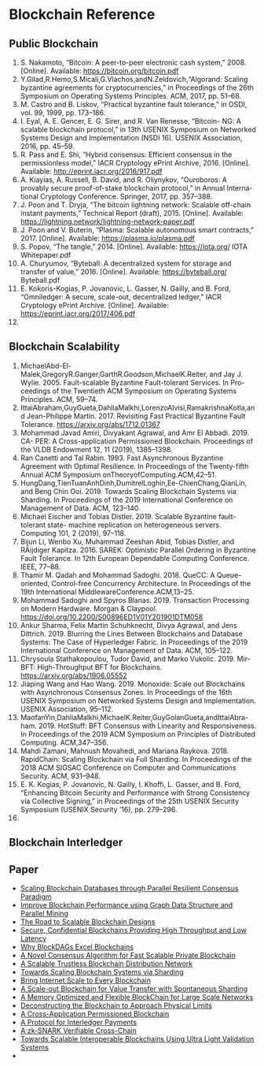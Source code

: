# Blockchain Reference

## Public Blockchain

1. S. Nakamoto, “Bitcoin: A peer-to-peer electronic cash system,” 2008. [Online]. Available: https://bitcoin.org/bitcoin.pdf
2. Y.Gilad,R.Hemo,S.Micali,G.Vlachos,andN.Zeldovich,“Algorand: Scaling byzantine agreements for cryptocurrencies,” in Proceedings of the 26th Symposium on Operating Systems Principles. ACM, 2017, pp. 51–68.
3. M. Castro and B. Liskov, “Practical byzantine fault tolerance,” in OSDI, vol. 99, 1999, pp. 173–186.
4. I. Eyal, A. E. Gencer, E. G. Sirer, and R. Van Renesse, “Bitcoin- NG: A scalable blockchain protocol,” in 13th USENIX Symposium on Networked Systems Design and Implementation (NSDI 16). USENIX Association, 2016, pp. 45–59.
5. R. Pass and E. Shi, “Hybrid consensus: Efficient consensus in the permissionless model,” IACR Cryptology ePrint Archive, 2016. [Online]. Available: http://eprint.iacr.org/2016/917.pdf
6. A. Kiayias, A. Russell, B. David, and R. Oliynykov, “Ouroboros: A provably secure proof-of-stake blockchain protocol,” in Annual Interna- tional Cryptology Conference. Springer, 2017, pp. 357–388.
7. J. Poon and T. Dryja, “The bitcoin lightning network: Scalable off-chain instant payments,” Technical Report (draft), 2015. [Online]. Available: https://lightning.network/lightning-network-paper.pdf
8. J. Poon and V. Buterin, “Plasma: Scalable autonomous smart contracts,” 2017. [Online]. Available: https://plasma.io/plasma.pdf
9. S. Popov, “The tangle,” 2014. [Online]. Available: https://iota.org/ IOTA Whitepaper.pdf
10. A. Churyumov, “Byteball: A decentralized system for storage and transfer of value,” 2016. [Online]. Available: https://byteball.org/ Byteball.pdf
11. E. Kokoris-Kogias, P. Jovanovic, L. Gasser, N. Gailly, and B. Ford, “Omniledger: A secure, scale-out, decentralized ledger,” IACR Cryptology ePrint Archive. [Online]. Available: https://eprint.iacr.org/2017/406.pdf
12. 

## Blockchain Scalability

1. MichaelAbd-El-Malek,GregoryR.Ganger,GarthR.Goodson,MichaelK.Reiter, and Jay J. Wylie. 2005. Fault-scalable Byzantine Fault-tolerant Services. In Pro- ceedings of the Twentieth ACM Symposium on Operating Systems Principles. ACM, 59–74.
2. IttaiAbraham,GuyGueta,DahliaMalkhi,LorenzoAlvisi,RamakrishnaKotla,and Jean-Philippe Martin. 2017. Revisiting Fast Practical Byzantine Fault Tolerance. https://arxiv.org/abs/1712.01367
3. Mohammad Javad Amiri, Divyakant Agrawal, and Amr El Abbadi. 2019. CA- PER: A Cross-application Permissioned Blockchain. Proceedings of the VLDB Endowment 12, 11 (2019), 1385–1398. 
4. Ran Canetti and Tal Rabin. 1993. Fast Asynchronous Byzantine Agreement with Optimal Resilience. In Proceedings of the Twenty-fifth Annual ACM Symposium onTheoryofComputing.ACM,42–51.
5. HungDang,TienTuanAnhDinh,DumitrelLoghin,Ee-ChienChang,QianLin, and Beng Chin Ooi. 2019. Towards Scaling Blockchain Systems via Sharding. In Proceedings of the 2019 International Conference on Management of Data. ACM, 123–140.
6. Michael Eischer and Tobias Distler. 2019. Scalable Byzantine fault-tolerant state- machine replication on heterogeneous servers. Computing 101, 2 (2019), 97–118.
7. Bijun Li, Wenbo Xu, Muhammad Zeeshan Abid, Tobias Distler, and RÃijdiger Kapitza. 2016. SAREK: Optimistic Parallel Ordering in Byzantine Fault Tolerance. In 12th European Dependable Computing Conference. IEEE, 77–88.
8. Thamir M. Qadah and Mohammad Sadoghi. 2018. QueCC: A Queue-oriented, Control-free Concurrency Architecture. In Proceedings of the 19th International MiddlewareConference.ACM,13–25.
9. Mohammad Sadoghi and Spyros Blanas. 2019. Transaction Processing on Modern Hardware. Morgan & Claypool. https://doi.org/10.2200/S00896ED1V01Y201901DTM058
10. Ankur Sharma, Felix Martin Schuhknecht, Divya Agrawal, and Jens Dittrich. 2019. Blurring the Lines Between Blockchains and Database Systems: The Case of Hyperledger Fabric. In Proceedings of the 2019 International Conference on Management of Data. ACM, 105–122.
11. Chrysoula Stathakopoulou, Tudor David, and Marko Vukolic. 2019. Mir-BFT: High-Throughput BFT for Blockchains. https://arxiv.org/abs/1906.05552
12. Jiaping Wang and Hao Wang. 2019. Monoxide: Scale out Blockchains with Asynchronous Consensus Zones. In Proceedings of the 16th USENIX Symposium on Networked Systems Design and Implementation. USENIX Association, 95–112.
13. MaofanYin,DahliaMalkhi,MichaelK.Reiter,GuyGolanGueta,andIttaiAbra- ham. 2019. HotStuff: BFT Consensus with Linearity and Responsiveness. In Proceedings of the 2019 ACM Symposium on Principles of Distributed Computing. ACM,347–356.
14. Mahdi Zamani, Mahnush Movahedi, and Mariana Raykova. 2018. RapidChain: Scaling Blockchain via Full Sharding. In Proceedings of the 2018 ACM SIGSAC Conference on Computer and Communications Security. ACM, 931–948.
15. E. K. Kogias, P. Jovanovic, N. Gailly, I. Khoffi, L. Gasser, and B. Ford, “Enhancing Bitcoin Security and Performance with Strong Consistency via Collective Signing,” in Proceedings of the 25th USENIX Security Symposium (USENIX Security ’16), pp. 279–296.
16. 

## Blockchain Interledger


## Paper
- [Scaling Blockchain Databases through Parallel Resilient Consensus Paradigm](https://arxiv.org/pdf/1911.00837.pdf)
- [Improve Blockchain Performance using Graph Data Structure and Parallel Mining](https://arxiv.org/pdf/1808.10810.pdf)
- [The Road to Scalable Blockchain Designs](https://www.usenix.org/system/files/login/articles/login_winter17_06_bano.pdf)
- [Secure, Confidential Blockchains Providing High Throughput and Low Latency](https://bford.info/thesis/2019-kokoris-kogias/kokoris-kogias-thesis.pdf)
- [Why BlockDAGs Excel Blockchains](https://tik-db.ee.ethz.ch/file/b0a2132681958e4cb69055bab4bf6ad8/The_Append_Memory_Model.pdf)
- [A Novel Consensus Algorithm for Fast Scalable Private Blockchain](https://arxiv.org/pdf/2001.07297.pdf)
- [A Scalable Trustless Blockchain Distribution Network](https://bloxroute.com/wp-content/uploads/2019/11/bloXrouteWhitepaper.pdf)
- [Towards Scaling Blockchain Systems via Sharding](https://arxiv.org/pdf/1804.00399.pdf)
- [Bring Internet Scale to Every Blockchain](https://arxiv.org/pdf/1810.00037.pdf)
- [A Scale-out Blockchain for Value Transfer with Spontaneous Sharding](https://arxiv.org/pdf/1801.02531.pdf)
- [A Memory Optimized and Flexible BlockChain for Large Scale Networks](https://arxiv.org/pdf/1801.04416.pdf)
- [Deconstructing the Blockchain to Approach Physical Limits](https://arxiv.org/pdf/1810.08092.pdf)
- [A Cross-Application Permissioned Blockchain](http://www.vldb.org/pvldb/vol12/p1385-amiri.pdf)
- [A Protocol for Interledger Payments](https://pdfs.semanticscholar.org/ab98/c62a7efdc5362c7f36589680597a93f3111f.pdf?_ga=2.168446441.990702425.1591745701-909711685.1591745701)
- [A zk-SNARK Verifiable Cross-Chain](https://arxiv.org/pdf/2002.01847.pdf)
- [Towards Scalable Interoperable Blockchains Using Ultra Light Validation Systems](https://docs.zkproof.org/pages/standards/accepted-workshop3/proposal-plumo_celolightclient.pdf)
- []()


